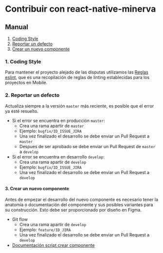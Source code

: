 # Contribuir con react-native-minerva

## Manual

1. [Coding Style](#1-coding-style)
2. [Reportar un defecto](#2-reportar-un-defecto)
3. [Crear un nuevo componente](#3-crear-un-nuevo-componente)

### 1. Coding Style

Para mantener el proyecto alejado de las disputas utilizamos las [Reglas eslint](https://confluence.bch.bancodechile.cl:8443/pages/viewpage.action?pageId=61178547), que es una recopilación de reglas de linting establecidas para los proyectos en Mobile.

### 2. Reportar un defecto

Actualiza siempre a la versión `master` más reciente, es posible que el error ya esté resuelto.
- Si el error se encuentra en producción `master`: 
  - Crea una rama apartir de `master`
  - Ejemplo: `bugfix/ID_ISSUE_JIRA`
  - Una vez finalizado el desarrollo se debe enviar un Pull Request a `master`
  - Despues de ser aprobado se debe enviar un Pull Request de `master` a `develop`
- Si el error se encuentra en desarrollo `develop`: 
  - Crea una rama apartir de `develop`
  - Ejemplo: `bugfix/ID_ISSUE_JIRA`
  - Una vez finalizado el desarrollo se debe enviar un Pull Request a `develop`

#### 3. Crear un nuevo componente

Antes de empezar el desarrollo del nuevo componente es necesario tener la anatomía o documentación del componente y sus posibles variantes para su construcción. Esto debe ser proporcionado por diseño en Figma.

- Git flow
    - Crea una rama apartir de `develop`
    - Ejemplo: `feature/ID_JIRA`
    - Una vez finalizado el desarrollo se debe enviar un Pull Request a `develop`
- [Documentación script crear componente](https://confluence.bch.bancodechile.cl:8443/pages/viewpage.action?pageId=61178547)
